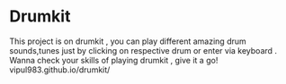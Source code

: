 # Drumkit
This project is on drumkit , you can play different amazing drum sounds,tunes just by clicking on respective drum or enter via keyboard . Wanna check your skills of playing drumkit , give it a go! 
vipul983.github.io/drumkit/
